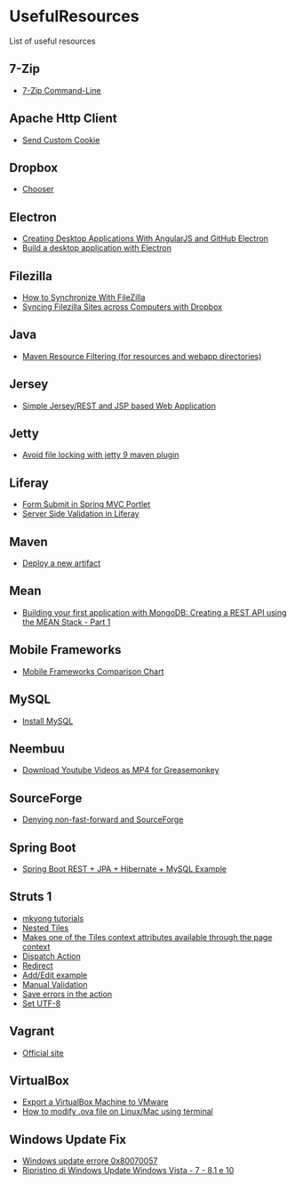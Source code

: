 UsefulResources
===============

List of useful resources

7-Zip
-----
* [7-Zip Command-Line](http://www.dotnetperls.com/7-zip-examples)


Apache Http Client
------------------

* [Send Custom Cookie](http://www.baeldung.com/httpclient-4-cookies)


Dropbox
------
* [Chooser](https://www.dropbox.com/developers/dropins/chooser/js)

Electron
--------
* [Creating Desktop Applications With AngularJS and GitHub Electron](https://scotch.io/tutorials/creating-desktop-applications-with-angularjs-and-github-electron)
* [Build a desktop application with Electron](https://egghead.io/courses/build-a-desktop-application-with-electron?utm_source=drip&utm_medium=email&utm_content=electron-apps)

Filezilla
---------
* [How to Synchronize With FileZilla](http://smallbusiness.chron.com/synchronize-filezilla-47982.html)
* [Syncing Filezilla Sites across Computers with Dropbox](http://www.code-zen.net/2009/syncing-filezilla-sites-across-computers-with-dropbox/)

Java
----
* [Maven Resource Filtering (for resources and webapp directories)](http://portofino.manydesigns.com/en/docs/portofino3/tutorials/using-maven-profiles-and-resource-filtering)

Jersey
------
* [Simple Jersey/REST and JSP based Web Application](http://www.lucubratory.eu/simple-jerseyrest-and-jsp-based-web-application/)


Jetty
-----
* [Avoid file locking with jetty 9 maven plugin](http://stefan-isele.logdown.com/posts/200857-avoid-file-locking-with-jetty-maven-plugin)


Liferay
-------
* [Form Submit in Spring MVC Portlet](http://proliferay.com/form-submit-in-spring-mvc-portlet/)
* [Server Side Validation in Liferay](http://www.opensource-techblog.com/2012/09/server-side-validation-in-liferay.html)

Maven
-----
* [Deploy a new artifact](http://central.sonatype.org/pages/apache-maven.html)

Mean
----
* [Building your first application with MongoDB: Creating a REST API using the MEAN Stack - Part 1](https://www.mongodb.com/blog/post/building-your-first-application-mongodb-creating-rest-api-using-mean-stack-part-1)

Mobile Frameworks
-----------------
* [Mobile Frameworks Comparison Chart](http://mobile-frameworks-comparison-chart.com/)

MySQL
-----
* [Install MySQL](https://www.if-not-true-then-false.com/2010/install-mysql-on-fedora-centos-red-hat-rhel/#)


Neembuu
-------

* [Download Youtube Videos as MP4 for Greasemonkey](http://userscripts.org/scripts/show/25105)


SourceForge
-----------

* [Denying non-fast-forward and SourceForge](http://pete.akeo.ie/2011/02/denying-non-fast-forward-and.html)


Spring Boot
-----------

* [Spring Boot REST + JPA + Hibernate + MySQL Example](https://www.concretepage.com/spring-boot/spring-boot-rest-jpa-hibernate-mysql-example)


Struts 1
--------

* [mkyong tutorials](http://www.mkyong.com/tutorials/struts-tutorials/)
* [Nested Tiles](http://wiki.apache.org/struts/StrutsDocTiles)
* [Makes one of the Tiles context attributes available through the page context](http://www.developer.com/java/ent/article.php/10933_2192411_5/Struts-in-Action-Developing-Applications-with-Tiles.htm)
* [Dispatch Action](http://www.raistudies.com/struts-1/dispatchaction/)
* [Redirect](http://stackoverflow.com/questions/10776051/struts-1-3-action-forward-parameter)
* [Add/Edit example](https://www.laliluna.de/articles/posts/integration-struts-ejb-tutorial.html)
* [Manual Validation](https://www.slideboom.com/presentations/71741/08-Struts-Manual-Validation-en)
* [Save errors in the action](http://www.velocityreviews.com/forums/t134976-struts-how-to-pass-error-messages-in-action-under-validator-scheme.html)
* [Set UTF-8](http://stackoverflow.com/questions/138948/how-to-get-utf-8-working-in-java-webapps)


Vagrant
-------

* [Official site](http://www.vagrantup.com/)


VirtualBox
----------

* [Export a VirtualBox Machine to VMware](http://www.baconapplications.com/export-a-virtualbox-machine-to-vmware/)
* [How to modify .ova file on Linux/Mac using terminal](https://gist.github.com/goodjob1114/9ededff0de32c1119cf7)


Windows Update Fix
------------------

* [Windows update errore 0x80070057](https://answers.microsoft.com/it-it/windows/forum/windows_7-update/windows-update-errore-0x80070057/50a59cdf-2097-494e-94ad-c43c0ff78e7d)
* [Ripristino di Windows Update Windows Vista - 7 - 8.1 e 10](https://answers.microsoft.com/it-it/windows/wiki/windows8_1-update/ripristino-di-windows-update-windows-vista-7-81-e/880067ce-cb1b-428d-8021-ecbe04dd6393)
